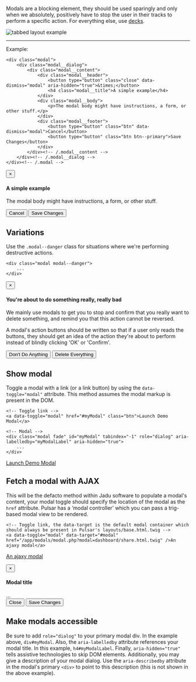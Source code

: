 Modals are a blocking element, they should be used sparingly and only when we absolutely, positively have to stop the user in their tracks to perform a specific action. For everything else, use [decks](Decks).

![tabbed layout example](http://pulsar.dev/app/docs/images/modules_modal.png)

----

Example:

    <div class="modal">
        <div class="modal__dialog">
            <div class="modal__content">
                <div class="modal__header">
                    <button type="button" class="close" data-dismiss="modal" aria-hidden="true">&times;</button>
                    <h4 class="modal__title">A simple example</h4>
                </div>
                <div class="modal__body">
                    <p>The modal body might have instructions, a form, or other stuff.</p>
                </div>
                <div class="modal__footer">
                    <button type="button" class="btn" data-dismiss="modal">Cancel</button>
                    <button type="button" class="btn btn--primary">Save Changes</button>
                </div>
            </div><!-- /.modal__content -->
        </div><!-- /.modal__dialog -->
    </div><!-- /.modal -->

<div class="modal modal__example">
    <div class="modal__dialog">
        <div class="modal__content">
            <div class="modal__header">
                <button type="button" class="close" data-dismiss="modal" aria-hidden="true">&times;</button>
                <h4 class="modal__title">A simple example</h4>
            </div>
            <div class="modal__body">
                <p>The modal body might have instructions, a form, or other stuff.</p>
            </div>
            <div class="modal__footer">
                <button type="button" class="btn" data-dismiss="modal">Cancel</button>
                <button type="button" class="btn btn--primary">Save Changes</button>
            </div>
        </div><!-- /.modal__content -->
    </div><!-- /.modal__dialog -->
</div><!-- /.modal -->

## Variations

Use the `.modal--danger` class for situations where we're performing destructive actions.

    <div class="modal modal--danger">
        ...
    </div>

<div class="modal modal--danger modal__example">
    <div class="modal__dialog">
        <div class="modal__content">
            <div class="modal__header">
                <button type="button" class="close" data-dismiss="modal" aria-hidden="true">&times;</button>
                <h4 class="modal__title"><i class="icon-warning-sign"></i> You're about to do something really, really bad</h4>
            </div>
            <div class="modal__body">
                <p>We mainly use modals to get you to stop and confirm that you really want to delete something, and remind you that this action cannot be reversed.</p>
                <p>A modal's action buttons should be written so that if a user only reads the buttons, they should get an idea of the action they're about to perform instead of blindly clicking 'OK' or 'Confirm'.</p>
            </div>
            <div class="modal__footer">
                <button type="button" class="btn" data-dismiss="modal">Don't Do Anything</button>
                <button type="button" class="btn btn--danger">Delete Everything</button>
            </div>
        </div><!-- /.modal__content -->
    </div><!-- /.modal__dialog -->
</div><!-- /.modal -->

## Show modal

Toggle a modal with a link (or a link button) by using the `data-toggle="modal"` attribute. This method assumes the modal markup is present in the DOM.

    <!-- Toggle link -->
    <a data-toggle="modal" href="#myModal" class="btn">Launch Demo Modal</a>

    <!-- Modal -->
    <div class="modal fade" id="myModal" tabindex="-1" role="dialog" aria-labelledby="myModalLabel" aria-hidden="true">
        ...
    </div>

<a data-toggle="modal" href="#myModal" class="btn">Launch Demo Modal</a>

## Fetch a modal with AJAX

This will be the defacto method within Jadu software to populate a modal's content, your modal toggle should specify the location of the modal as the `href` attribute. Pulsar has a ‘modal controller’ which you can pass a trig-based modal view to be rendered.

    <!-- Toggle link, the data-target is the default modal container which should always be present in Pulsar's layouts/base.html.twig -->
    <a data-toggle="modal" data-target="#modal" href="/app/modals/modal.php?modal=dashboard/share.html.twig" />An ajaxy modal</a>

<a data-toggle="modal" data-target="#modal" href="/app/modals/modal.php?modal=dashboard/share.html.twig" />An ajaxy modal</a>
<div class="modal fade" id="modal" tabindex="-1" role="dialog" aria-labelledby="myModalLabel" aria-hidden="true"></div>

<!-- Modal -->
<div class="modal fade" id="myModal" tabindex="-1" role="dialog" aria-labelledby="myModalLabel" aria-hidden="true">
  <div class="modal__dialog">
    <div class="modal__content">
      <div class="modal__header">
        <button type="button" class="close" data-dismiss="modal" aria-hidden="true">&times;</button>
        <h4 class="modal__title">Modal title</h4>
      </div>
      <div class="modal__body">
        ...
      </div>
      <div class="modal__footer">
        <button type="button" class="btn" data-dismiss="modal">Close</button>
        <button type="button" class="btn btn--primary">Save Changes</button>
      </div>
    </div><!-- /.modal__content -->
  </div><!-- /.modal__dialog -->
</div><!-- /.modal -->

## Make modals accessible

Be sure to add `role="dialog"` to your primary modal div. In the example above, `div#myModal`.
Also, the `aria-labelledby` attribute references your modal title. In this example, `h4#myModalLabel`.
Finally, `aria-hidden="true"` tells assistive technologies to skip DOM elements.
Additionally, you may give a description of your modal dialog. Use the `aria-describedby` attribute in the modal's primary `<div>` to point to this description (this is not shown in the above example).
